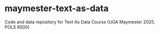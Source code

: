 # maymester-text-as-data
Code and data repository for Text As Data Course (UGA Maymester 2025, POLS 8500)
